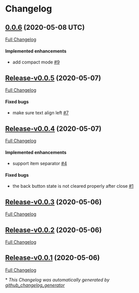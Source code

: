 # Changelog

## [0.0.6](https://github.com/eidng8/popup-menu/tree/0.0.6) (2020-05-08 UTC)

[Full Changelog](https://github.com/eidng8/popup-menu/compare/Release-v0.0.5...0.0.6)

#### Implemented enhancements

- add compact mode [\#9](https://github.com/eidng8/popup-menu/issues/9)

## [Release-v0.0.5](https://github.com/eidng8/popup-menu/tree/Release-v0.0.5) (2020-05-07)

[Full Changelog](https://github.com/eidng8/popup-menu/compare/Release-v0.0.4...Release-v0.0.5)

#### Fixed bugs

- make sure text align left [\#7](https://github.com/eidng8/popup-menu/issues/7)

## [Release-v0.0.4](https://github.com/eidng8/popup-menu/tree/Release-v0.0.4) (2020-05-07)

[Full Changelog](https://github.com/eidng8/popup-menu/compare/Release-v0.0.3...Release-v0.0.4)

#### Implemented enhancements

- support item separator [\#4](https://github.com/eidng8/popup-menu/issues/4)

#### Fixed bugs

- the back button state is not cleared properly after close [\#1](https://github.com/eidng8/popup-menu/issues/1)

## [Release-v0.0.3](https://github.com/eidng8/popup-menu/tree/Release-v0.0.3) (2020-05-06)

[Full Changelog](https://github.com/eidng8/popup-menu/compare/Release-v0.0.2...Release-v0.0.3)

## [Release-v0.0.2](https://github.com/eidng8/popup-menu/tree/Release-v0.0.2) (2020-05-06)

[Full Changelog](https://github.com/eidng8/popup-menu/compare/Release-v0.0.1...Release-v0.0.2)

## [Release-v0.0.1](https://github.com/eidng8/popup-menu/tree/Release-v0.0.1) (2020-05-06)

[Full Changelog](https://github.com/eidng8/popup-menu/compare/7f7ed0eb5f2058972f78d49abf009b0f111a2505...Release-v0.0.1)



\* *This Changelog was automatically generated by [github_changelog_generator](https://github.com/github-changelog-generator/github-changelog-generator)*
